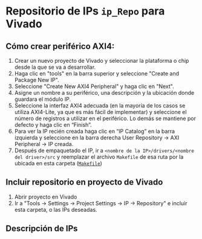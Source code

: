 
# Repositorio de IPs `ip_Repo` para Vivado

## Cómo crear periférico AXI4:

1. Crear un nuevo proyecto de Vivado y seleccionar la plataforma o chip desde la que se va a desarrollar.
2. Haga clic en "tools" en la barra superior y seleccione "Create and Package New IP".
3. Seleccione "Create New AXI4 Peripheral" y haga clic en "Next".
4. Asigne un nombre a su periférico, una descripción y la ubicación donde guardara el módulo IP.
5. Seleccione la interfaz AXI4 adecuada (en la mayoría de los casos se utiliza AXI4-Lite, ya que es más fácil de implementar) y seleccione el número de registros a utilizar en el periférico. Lo demás se mantiene por defecto y haga clic en “Finish”.
6. Para ver la IP recién creada haga clic en “IP Catalog” en la barra izquierda y seleccione en la barra derecha User Repository -> AXI Peripheral -> IP creada.
7. Después de empaquetado el IP, ir a `<nombre de la IP>/drivers/<nombre del driver>/src` y reemplazar el archivo `Makefile` de esa ruta por la ubicada en esta carpeta ([`Makefile`](Makefile))

## Incluir repositorio en proyecto de Vivado

1. Abrir proyecto en Vivado
2. Ir a "Tools -> Settings -> Project Settings -> IP -> Repository" e incluir esta carpeta, o las IPs deseadas.

## Descripción de IPs
